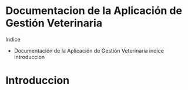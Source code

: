 # Documentacion de la Aplicación de Gestión Veterinaria

Indice

- Documentación de la Aplicación de Gestión Veterinaria
  indice
  introduccion
   
# Introduccion


